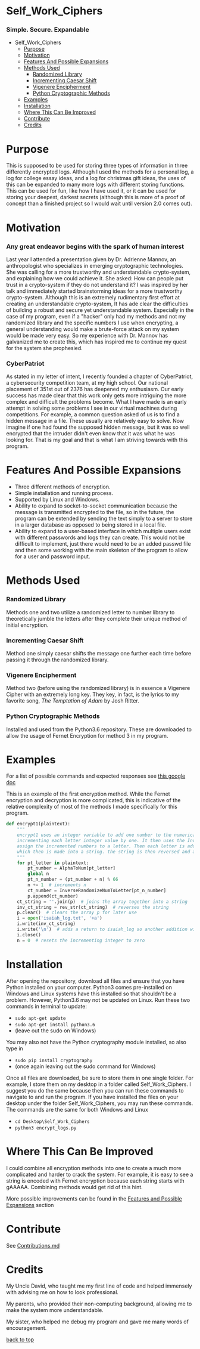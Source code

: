 # Self_Work_Ciphers
### Simple. Secure. Expandable
* Self_Work_Ciphers
  * [Purpose](#purpose)
  * [Motivation](#motivation)
  * [Features And Possible Expansions](#features-and-possible-expansions)
  * [Methods Used](#methods-used)
    * [Randomized Library](#randomized-library)
    * [Incrementing Caesar Shift](#incrementing-caesar-shift)
    * [Vigenere Encipherment](#vigenere-encipherment)
    * [Python Cryptographic Methods](#python-cryptographic-methods)
  * [Examples](#examples)
  * [Installation](#installation)
  * [Where This Can Be Improved](#where-this-can-be-improved)
  * [Contribute](#contribute)
  * [Credits](#credits)

# Purpose
This is supposed to be used for storing three types of information in three differently encrypted logs. Although I used the methods for a personal log, a log for college essay ideas, and a log for christmas gift ideas, the uses of this can be expanded to many more logs with different storing functions. This can be used for fun, like how I have used it, or it can be used for storing your deepest, darkest secrets (although this is more of a proof of concept than a finished project so I would wait until version 2.0 comes out).
# Motivation
### Any great endeavor begins with the spark of human interest
Last year I attended a presentation given by Dr. Adrienne Mannov, an anthropologist who specializes in emerging cryptographic technologies. She was calling for a more trustworthy and understandable crypto-system, and explaining how we could achieve it. She asked: How can people put trust in a crypto-system if they do not understand it? I was inspired by her talk and immediately started brainstorming ideas for a more trustworthy crypto-system. Although this is an extremely rudimentary first effort at creating an understandable crypto-system, It has ade clear the difficulties of building a robust and secure yet understandable system. Especially in the case of my program, even if a "hacker" only had my methods and not my randomized library and the specific numbers I use when encrypting, a general understanding would make a brute-force attack on my system would be made very easy. So my experience with Dr. Mannov has galvanized me to create this, which has inspired me to continue my quest for the system she prophesied.
### CyberPatriot
As stated in my letter of intent, I recently founded a chapter of CyberPatriot, a cybersecurity competition team, at my high school. Our national placement of 351st out of 2376 has deepened my enthusiasm. Our early success has made clear that this work only gets more intriguing the more complex and difficult the problems become. What I have made is an early attempt in solving some problems I see in our virtual machines during competitions. For example, a common question asked of us is to find a hidden message in a file. These usually are relatively easy to solve. Now imagine if one had found the supposed hidden message, but it was so well encrypted that the intruder didn't even know that it was what he was looking for. That is my goal and that is what I am striving towards with this program.
# Features And Possible Expansions
* Three different methods of encryption.
* Simple installation and running process.
* Supported by Linux and Windows.
* Ability to expand to socket-to-socket communication because the message is transmitted encrypted to the file, so in the future, the program can be extended by sending the text simply to a server to store in a larger database as opposed to being stored in a local file.
* Ability to expand to a user-based interface in which multiple users exist with different passwords and logs they can create. This would not be difficult to implement, just there would need to be an added passwd file and then some working with the main skeleton of the program to allow for a user and password input.
# Methods Used
### Randomized Library
Methods one and two utilize a randomized letter to number library to theoretically jumble the letters after they complete their unique method of initial encryption.
### Incrementing Caesar Shift
Method one simply caesar shifts the message one further each time before passing it through the randomized library.
### Vigenere Encipherment
Method two (before using the randomized library) is in essence a Vigenere Cipher with an extremely long key. They key, in fact, is the lyrics to my favorite song, *The Temptation of Adam* by Josh Ritter.
### Python Cryptographic Methods
Installed and used from the Python3.6 repository. These are downloaded to allow the usage of Fernet Encryption for method 3 in my program.
# Examples
For a list of possible commands and expected responses see [this google doc](https://docs.google.com/document/d/1eEvCztSxY11deTZfoWER0_cVR8TdM1DOIHUwwQolXHg/edit?usp=sharing)

This is an example of the first encryption method. While the Fernet encryption and decryption is more complicated, this is indicative of the relative complexity of most of the methods I made specifically for this program.
```python
def encrypt1(plaintext):
    """
    encrypt1 uses an integer variable to add one number to the numerical value of each letter in the string,
    incrementing each letter integer value by one. It then uses the InverseRandomizeNumToLetter library to randomly
    assign the incremented numbers to a letter. Then each letter is added to an array,
    which then is made into a string. the string is then reversed and added to isaiah_log
    """
    for pt_letter in plaintext:
        pt_number = AlphaToNum[pt_letter]
        global n
        pt_n_number = (pt_number + n) % 66
        n += 1  # increments n
        ct_number = InverseRandomizeNumToLetter[pt_n_number]
        p.append(ct_number)
    ct_string = ''.join(p)  # joins the array together into a string
    inv_ct_string = rev_str(ct_string)  # reverses the string
    p.clear()  # clears the array p for later use
    i = open('isaiah_log.txt', '+a')
    i.write(inv_ct_string)
    i.write('\n')  # adds a return to isaiah_log so another addition will be added to a new line
    i.close()
    n = 0  # resets the incrementing integer to zero
```
# Installation
After opening the repository, download all files and ensure that you have Python installed on your computer. Python3 comes pre-installed on Windows and Linux systems have this installed so that shouldn't be a problem. However, Python3.6 may not be updated on Linux. Run these two commands in terminal to update:
* ``` sudo apt-get update ```
* ``` sudo apt-get install python3.6 ```
* (leave out the sudo on Windows)

You may also not have the Python cryptography module installed, so also type in 
* ``` sudo pip install cryptography ```
* (once again leaving out the sudo command for Windows)

Once all files are downloaded, be sure to store them in one single folder. For example, I store them on my desktop in a folder called Self_Work_Ciphers. I suggest you do the same because then you can run these commands to navigate to and run the program.
If you have installed the files on your desktop under the folder Self_Work_Ciphers, you may run these commands.
The commands are the same for both Windows and Linux
* ``` cd Desktop\Self_Work_Ciphers ```
* ``` python3 encrypt_logs.py ```
# Where This Can Be Improved
I could combine all encryption methods into one to create a much more complicated and harder to crack the system. For example, it is easy to see a string is encoded with Fernet encryption because each string starts with gAAAAA. Combining methods would get rid of this hint. 

More possible improvements can be found in the [Features and Possible Expansions](#features-and-possible-expansions) section
# Contribute
See [Contributions.md](https://github.com/alphahunter15/Self_Work_Ciphers/blob/main/Not_Needed_For_Download/Contributions.md)
# Credits
My Uncle David, who taught me my first line of code and helped immensely with advising me on how to look professional. 

My parents, who provided their non-computing background, allowing me to make the system more understandable. 

My sister, who helped me debug my program and gave me many words of encouragement.

[back to top](#self-work-ciphers)


